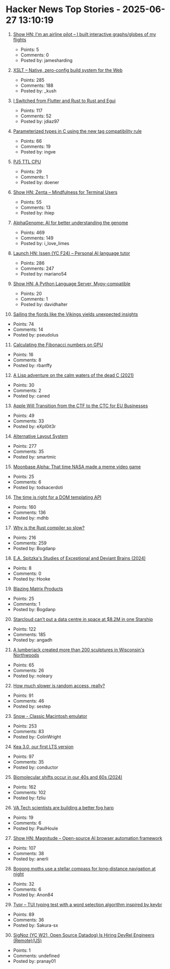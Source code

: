 # Hacker News Top Stories - 2025-06-27 13:10:19

1. [Show HN: I'm an airline pilot – I built interactive graphs/globes of my flights](https://jameshard.ing/pilot)
   - Points: 5
   - Comments: 0
   - Posted by: jamesharding

2. [XSLT – Native, zero-config build system for the Web](https://github.com/pacocoursey/xslt)
   - Points: 285
   - Comments: 188
   - Posted by: _kush

3. [I Switched from Flutter and Rust to Rust and Egui](https://jdiaz97.github.io/greenblog/posts/flutter_to_egui/)
   - Points: 117
   - Comments: 52
   - Posted by: jdiaz97

4. [Parameterized types in C using the new tag compatibility rule](https://nullprogram.com/blog/2025/06/26/)
   - Points: 66
   - Comments: 19
   - Posted by: ingve

5. [PJ5 TTL CPU](https://pj5cpu.wordpress.com/)
   - Points: 29
   - Comments: 1
   - Posted by: doener

6. [Show HN: Zenta – Mindfulness for Terminal Users](https://github.com/e6a5/zenta)
   - Points: 55
   - Comments: 13
   - Posted by: ihiep

7. [AlphaGenome: AI for better understanding the genome](https://deepmind.google/discover/blog/alphagenome-ai-for-better-understanding-the-genome/)
   - Points: 469
   - Comments: 149
   - Posted by: i_love_limes

8. [Launch HN: Issen (YC F24) – Personal AI language tutor](undefined)
   - Points: 286
   - Comments: 247
   - Posted by: mariano54

9. [Show HN: A Python Language Server, Mypy-compatible](https://zubanls.com/)
   - Points: 20
   - Comments: 1
   - Posted by: davidhalter

10. [Sailing the fjords like the Vikings yields unexpected insights](https://arstechnica.com/science/2025/06/this-archaeologist-built-a-replica-boat-to-sail-like-the-vikings/)
   - Points: 74
   - Comments: 14
   - Posted by: pseudolus

11. [Calculating the Fibonacci numbers on GPU](https://veitner.bearblog.dev/calculating-the-fibonacci-numbers-on-gpu/)
   - Points: 16
   - Comments: 8
   - Posted by: rbanffy

12. [A Lisp adventure on the calm waters of the dead C (2021)](https://mihaiolteanu.me/language-abstractions)
   - Points: 30
   - Comments: 2
   - Posted by: caned

13. [Apple Will Transition from the CTF to the CTC for EU Businesses](https://developer.apple.com/news/?id=awedznci)
   - Points: 49
   - Comments: 33
   - Posted by: eXpl0it3r

14. [Alternative Layout System](https://alternativelayoutsystem.com/scripts/#same-sizer)
   - Points: 277
   - Comments: 35
   - Posted by: smartmic

15. [Moonbase Alpha: That time NASA made a meme video game](https://www.spacebar.news/moonbase-alpha-nasa-video-game/)
   - Points: 25
   - Comments: 6
   - Posted by: todsacerdoti

16. [The time is right for a DOM templating API](https://justinfagnani.com/2025/06/26/the-time-is-right-for-a-dom-templating-api/)
   - Points: 160
   - Comments: 136
   - Posted by: mdhb

17. [Why is the Rust compiler so slow?](https://sharnoff.io/blog/why-rust-compiler-slow)
   - Points: 216
   - Comments: 259
   - Posted by: Bogdanp

18. [E.A. Spitzka's Studies of Exceptional and Deviant Brains (2024)](https://www.huntington.org/verso/ea-spitzkas-studies-exceptional-and-deviant-brains)
   - Points: 8
   - Comments: 0
   - Posted by: Hooke

19. [Blazing Matrix Products](https://panadestein.github.io/blog/posts/mp.html)
   - Points: 25
   - Comments: 1
   - Posted by: Bogdanp

20. [Starcloud can’t put a data centre in space at $8.2M in one Starship](https://angadh.com/space-data-centers-1)
   - Points: 122
   - Comments: 185
   - Posted by: angadh

21. [A lumberjack created more than 200 sculptures in Wisconsin's Northwoods](https://www.smithsonianmag.com/travel/when-a-lumberjacks-imagination-ran-wild-he-created-more-than-200-sculptures-in-wisconsins-northwoods-180986840/)
   - Points: 65
   - Comments: 26
   - Posted by: noleary

22. [How much slower is random access, really?](https://samestep.com/blog/random-access/)
   - Points: 91
   - Comments: 46
   - Posted by: sestep

23. [Snow - Classic Macintosh emulator](https://snowemu.com/)
   - Points: 253
   - Comments: 83
   - Posted by: ColinWright

24. [Kea 3.0, our first LTS version](https://www.isc.org/blogs/kea-3-0/)
   - Points: 97
   - Comments: 35
   - Posted by: conductor

25. [Biomolecular shifts occur in our 40s and 60s (2024)](https://med.stanford.edu/news/all-news/2024/08/massive-biomolecular-shifts-occur-in-our-40s-and-60s--stanford-m.html)
   - Points: 162
   - Comments: 102
   - Posted by: fzliu

26. [VA Tech scientists are building a better fog harp](https://arstechnica.com/science/2025/06/these-va-tech-scientists-are-building-a-better-fog-harp/)
   - Points: 19
   - Comments: 6
   - Posted by: PaulHoule

27. [Show HN: Magnitude – Open-source AI browser automation framework](https://github.com/magnitudedev/magnitude)
   - Points: 107
   - Comments: 38
   - Posted by: anerli

28. [Bogong moths use a stellar compass for long-distance navigation at night](https://www.nature.com/articles/s41586-025-09135-3)
   - Points: 32
   - Comments: 6
   - Posted by: Anon84

29. [Typr – TUI typing test with a word selection algorithm inspired by keybr](https://github.com/Sakura-sx/typr)
   - Points: 89
   - Comments: 36
   - Posted by: Sakura-sx

30. [SigNoz (YC W21, Open Source Datadog) Is Hiring DevRel Engineers (Remote)(US)](https://www.ycombinator.com/companies/signoz/jobs/cPaxcxt-devrel-engineer-remote-us-time-zones)
   - Points: 1
   - Comments: undefined
   - Posted by: pranay01

